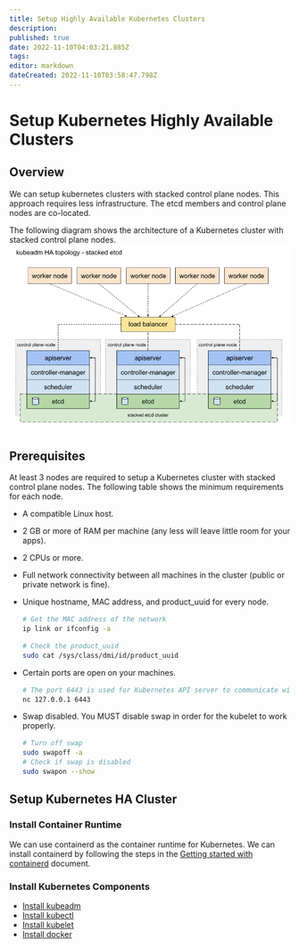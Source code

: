 ```yaml
---
title: Setup Highly Available Kubernetes Clusters
description: 
published: true
date: 2022-11-10T04:03:21.885Z
tags: 
editor: markdown
dateCreated: 2022-11-10T03:58:47.798Z
---
```


# Setup Kubernetes Highly Available Clusters

## Overview

We can setup kubernetes clusters with stacked control plane nodes. This approach requires less infrastructure. The etcd members and control plane nodes are co-located.

The following diagram shows the architecture of a Kubernetes cluster with stacked control plane nodes.
![HA with Stacked Control Plane Topology](/assets/kubernetes-cluster-stacked-control-plane-diagram.png)

## Prerequisites

At least 3 nodes are required to setup a Kubernetes cluster with stacked control plane nodes. The following table shows the minimum requirements for each node.

- A compatible Linux host.
- 2 GB or more of RAM per machine (any less will leave little room for your apps).
- 2 CPUs or more.
- Full network connectivity between all machines in the cluster (public or private network is fine).
- Unique hostname, MAC address, and product_uuid for every node.
  ```bash
  # Get the MAC address of the network
  ip link or ifconfig -a
  ```
  ```bash
  # Check the product_uuid
  sudo cat /sys/class/dmi/id/product_uuid
  ```
- Certain ports are open on your machines.

  ```bash
  # The port 6443 is used for Kubernetes API server to communicate with the kubelet processes on each node.
  nc 127.0.0.1 6443
  ```

- Swap disabled. You MUST disable swap in order for the kubelet to work properly.

  ```bash
  # Turn off swap
  sudo swapoff -a
  # Check if swap is disabled
  sudo swapon --show
  ```

## Setup Kubernetes HA Cluster

### Install Container Runtime

We can use containerd as the container runtime for Kubernetes. We can install containerd by following the steps in the [Getting started with containerd](/en/cloud-native/kubernetes/install-containerd) document.

### Install Kubernetes Components

- [Install kubeadm](https://kubernetes.io/docs/setup/production-environment/tools/kubeadm/install-kubeadm/)
- [Install kubectl](https://kubernetes.io/docs/tasks/tools/install-kubectl/)
- [Install kubelet](https://kubernetes.io/docs/tasks/tools/install-kubelet/)
- [Install docker](https://docs.docker.com/engine/install/)
